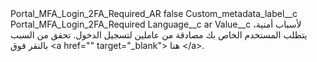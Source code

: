 <?xml version="1.0" encoding="UTF-8"?>
<CustomMetadata xmlns="http://soap.sforce.com/2006/04/metadata" xmlns:xsi="http://www.w3.org/2001/XMLSchema-instance" xmlns:xsd="http://www.w3.org/2001/XMLSchema">
    <label>Portal_MFA_Login_2FA_Required_AR</label>
    <protected>false</protected>
    <values>
        <field>Custom_metadata_label__c</field>
        <value xsi:type="xsd:string">Portal_MFA_Login_2FA_Required</value>
    </values>
    <values>
        <field>Language__c</field>
        <value xsi:type="xsd:string">ar</value>
    </values>
    <values>
        <field>Value__c</field>
        <value xsi:type="xsd:string">لأسباب أمنية، يتطلب المستخدم الخاص بك مصادقة من عاملين لتسجيل الدخول. تحقق من السبب بالنقر فوق &lt;a href=&quot;&quot; target=&quot;_blank&quot;&gt; هنا &lt;/a&gt;.</value>
    </values>
</CustomMetadata>
